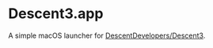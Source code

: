 # Descent3.app

A simple macOS launcher for [DescentDevelopers/Descent3](https://github.com/DescentDevelopers/Descent3.git).
